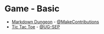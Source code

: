 # Game - Basic
  - [Markdown Dungeon](https://github.com/MakeContributions/markdown-dungeon) - [@MakeContributions](https://github.com/MakeContributions)
  - [Tic Tac Toe](https://github.com/UG-SEP/tic-tac-toe) - [@UG-SEP](https://github.com/UG-SEP)